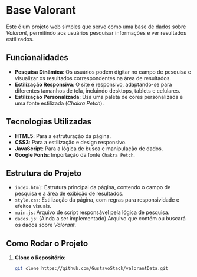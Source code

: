 # Base Valorant

Este é um projeto web simples que serve como uma base de dados sobre *Valorant*, permitindo aos usuários pesquisar informações e ver resultados estilizados.

## Funcionalidades

- **Pesquisa Dinâmica**: Os usuários podem digitar no campo de pesquisa e visualizar os resultados correspondentes na área de resultados.
- **Estilização Responsiva**: O site é responsivo, adaptando-se para diferentes tamanhos de tela, incluindo desktops, tablets e celulares.
- **Estilização Personalizada**: Usa uma paleta de cores personalizada e uma fonte estilizada (*Chakra Petch*).

## Tecnologias Utilizadas

- **HTML5**: Para a estruturação da página.
- **CSS3**: Para a estilização e design responsivo.
- **JavaScript**: Para a lógica de busca e manipulação de dados.
- **Google Fonts**: Importação da fonte `Chakra Petch`.

## Estrutura do Projeto

- `index.html`: Estrutura principal da página, contendo o campo de pesquisa e a área de exibição de resultados.
- `style.css`: Estilização da página, com regras para responsividade e efeitos visuais.
- `main.js`: Arquivo de script responsável pela lógica de pesquisa.
- `dados.js`: (Ainda a ser implementado) Arquivo que contém ou buscará os dados sobre *Valorant*.

## Como Rodar o Projeto

1. **Clone o Repositório**:
   ```bash
   git clone https://github.com/GustavoStack/valorantData.git
